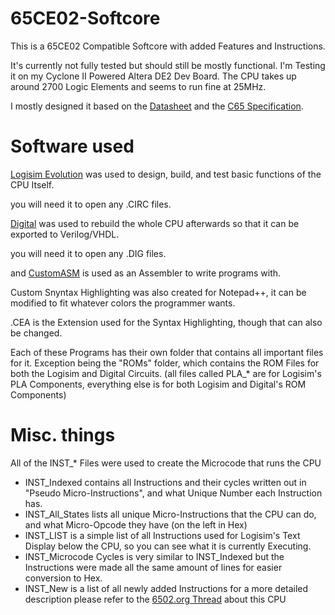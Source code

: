 # 65CE02-Softcore
This is a 65CE02 Compatible Softcore with added Features and Instructions.

It's currently not fully tested but should still be mostly functional. I'm Testing it on my Cyclone II Powered Altera DE2 Dev Board. The CPU takes up around 2700 Logic Elements and seems to run fine at 25MHz.

I mostly designed it based on the [Datasheet](http://archive.6502.org/datasheets/mos_65ce02_mpu.pdf) and the [C65 Specification]().

# Software used
[Logisim Evolution](https://github.com/kevinawalsh/logisim-evolution) was used to design, build, and test basic functions of the CPU Itself.

you will need it to open any .CIRC files.

[Digital](https://github.com/hneemann/Digital) was used to rebuild the whole CPU afterwards so that it can be exported to Verilog/VHDL.

you will need it to open any .DIG files.

and [CustomASM](https://github.com/hlorenzi/customasm/) is used as an Assembler to write programs with.

Custom Snyntax Highlighting was also created for Notepad++, it can be modified to fit whatever colors the programmer wants.

.CEA is the Extension used for the Syntax Highlighting, though that can also be changed.

Each of these Programs has their own folder that contains all important files for it. Exception being the "ROMs" folder, which contains the ROM Files for both the Logisim and Digital Circuits. (all files called PLA_* are for Logisim's PLA Components, everything else is for both Logisim and Digital's ROM Components)

# Misc. things

All of the INST_* Files were used to create the Microcode that runs the CPU

* INST_Indexed contains all Instructions and their cycles written out in "Pseudo Micro-Instructions", and what Unique Number each Instruction has.
* INST_All_States lists all unique Micro-Instructions that the CPU can do, and what Micro-Opcode they have (on the left in Hex)
* INST_LIST is a simple list of all Instructions used for Logisim's Text Display below the CPU, so you can see what it is currently Executing.
* INST_Microcode Cycles is very similar to INST_Indexed but the Instructions were made all the same amount of lines for easier conversion to Hex.
* INST_New is a list of all newly added Instructions for a more detailed description please refer to the [6502.org Thread](http://forum.6502.org/viewtopic.php?f=10&t=6639) about this CPU
